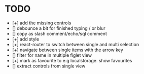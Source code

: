 # TODO

- [+] add the missing controls
- [] debounce a bit for finished typing / or blur
- [] copy as slash comment/echo/sql comment
- [+] add style
- [+] react-router to switch between single and multi selection
- [+] navigate between single items with the arrow key
- [] filter for name in multiple figlet view
- [+] mark as favourite to e.g localstorage. show favourites
- [] extract controls from single view